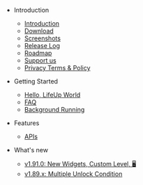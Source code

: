 - Introduction

  - [Introduction](Introduction.md)
  - [Download](introduction/download.md)
  - [Screenshots](Screenshots.md)
  - [Release Log](ReleaseLog.md)
  - [Roadmap](introduction/roadmap.md)
  - [Support us](Support_us.md)
  - [Privacy Terms & Policy](introduction/privacy-terms.md)
- Getting Started

  - [Hello, LifeUp World](guide/hello_lifeup.md)
  - [FAQ](guide/faq.md)
  - [Background Running](guide/background_running.md)

- Features
  - [APIs](guide/api.md)
  
- What's new
  - [v1.91.0: New Widgets, Custom Level, 🖥 ](feature/191.md)
  - [v1.89.x: Multiple Unlock Condition](feature/189.md)